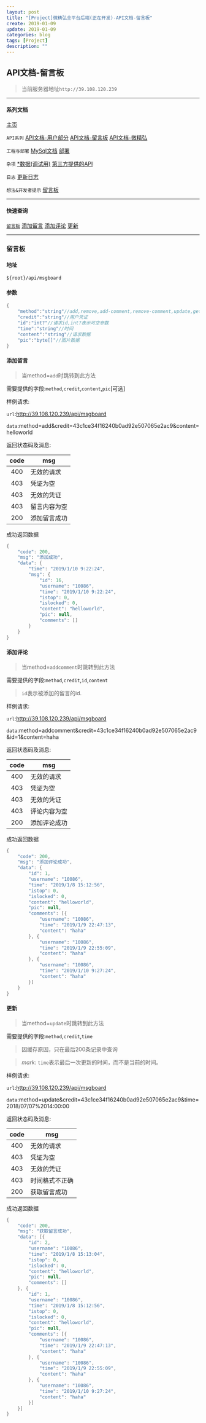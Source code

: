 ```yaml
---
layout: post
title: "[Project]微精弘全平台后端(正在开发)-API文档-留言板"
create: 2019-01-09
update: 2019-01-09
categories: blog
tags: [Project]
description: ""
---
```


## API文档-留言板

> 当前服务器地址`http://39.108.120.239`

-------

#### 系列文档

[主页](https://h1542462994.github.io/blog/2018/12/23/aspserver-index/)

`API系列` [API文档-用户部分](https://h1542462994.github.io/blog/2018/12/23/aspserver-api-user/)  [API文档-留言板](https://h1542462994.github.io/blog/2019/01/09/aspserver-api-msgboard/)   [API文档-微精弘](https://h1542462994.github.io/blog/2019/01/09/aspserver-api-wejh/)

`工程与部署` [MySql文档](https://h1542462994.github.io/blog/2018/12/23/aspserver-mysql/)  [部署](https://h1542462994.github.io/blog/2018/12/23/aspserver-deploy/)

`杂项` [*数据(调试用)](https://h1542462994.github.io/blog/2018/12/23/aspserver-data/)    [第三方提供的API](https://h1542462994.github.io/blog/2018/12/23/aspserver-provideapi/)


`日志` [更新日志](https://h1542462994.github.io/blog/2019/01/09/aspserver-updatelog/)

`想法&开发者提示` [留言板](https://h1542462994.github.io/blog/2019/01/03/aspserver-msgboard/)

-------

#### 快速查询

[`留言板`](https://h1542462994.github.io/blog/2019/01/09/aspserver-api-msgboard/#留言板)  [添加留言](https://h1542462994.github.io/blog/2019/01/09/aspserver-api-msgboard/#添加留言)    [添加评论](#添加评论)  [更新](#更新)

-------

### 留言板

#### 地址

```
${root}/api/msgboard
```

#### 参数
```csharp
{
	"method":"string"//add,remove,add-comment,remove-comment,update,getnew,getupdateid
	"credit":"string"//用户凭证
	"id":"int?"//请求id,int?表示可空参数
	"time":"string"//时间
	"content":"string"//请求数据
	"pic":"byte[]"//图片数据
}
```

#### 添加留言

> 当method=`add`时跳转到此方法

需要提供的字段:`method`,`credit`,`content`,`pic`[可选]

样例请求:

`url`:http://39.108.120.239/api/msgboard

`data`:method=add&credit=43c1ce34f16240b0ad92e507065e2ac9&content=helloworld

返回状态码及消息:

| code | msg |
| :---: | --- |
| 400 | 无效的请求 |
| 403 | 凭证为空 |
| 403 | 无效的凭证 |
| 403 | 留言内容为空 |
| 200 | 添加留言成功 |

成功返回数据

```csharp
{
	"code": 200,
	"msg": "添加成功",
	"data": {
		"time": "2019/1/10 9:22:24",
		"msg": {
			"id": 16,
			"username": "10086",
			"time": "2019/1/10 9:22:24",
			"istop": 0,
			"islocked": 0,
			"content": "helloworld",
			"pic": null,
			"comments": []
		}
	}
}
```

#### 添加评论

> 当method=`addcomment`时跳转到此方法

需要提供的字段:`method`,`credit`,`id`,`content`

> `id`表示被添加的留言的id.

样例请求:

`url`:http://39.108.120.239/api/msgboard

`data`:method=addcomment&credit=43c1ce34f16240b0ad92e507065e2ac9&id=1&content=haha

返回状态码及消息:

| code | msg |
| :---: | --- |
| 400 | 无效的请求 |
| 403 | 凭证为空 |
| 403 | 无效的凭证 |
| 403 | 评论内容为空 |
| 200 | 添加评论成功 |

成功返回数据

```csharp
{
	"code": 200,
	"msg": "添加评论成功",
	"data": {
		"id": 1,
		"username": "10086",
		"time": "2019/1/8 15:12:56",
		"istop": 0,
		"islocked": 0,
		"content": "helloworld",
		"pic": null,
		"comments": [{
			"username": "10086",
			"time": "2019/1/9 22:47:13",
			"content": "haha"
		}, {
			"username": "10086",
			"time": "2019/1/9 22:55:09",
			"content": "haha"
		}, {
			"username": "10086",
			"time": "2019/1/10 9:27:24",
			"content": "haha"
		}]
	}
}
```

#### 更新

> 当method=`update`时跳转到此方法

需要提供的字段:`method`,`credit`,`time`

> 因缓存原因，只在最后200条记录中查询

> *mark:* `time`表示最后一次更新的时间，而不是当前的时间。

样例请求:

`url`:http://39.108.120.239/api/msgboard

`data`:method=update&credit=43c1ce34f16240b0ad92e507065e2ac9&time=2018/07/07%2014:00:00


返回状态码及消息:

| code | msg |
| :---: | --- |
| 400 | 无效的请求 |
| 403 | 凭证为空 |
| 403 | 无效的凭证 |
| 403 | 时间格式不正确 |
| 200 | 获取留言成功 |

成功返回数据

```csharp
{
	"code": 200,
	"msg": "获取留言成功",
	"data": [{
		"id": 2,
		"username": "10086",
		"time": "2019/1/8 15:13:04",
		"istop": 0,
		"islocked": 0,
		"content": "helloworld",
		"pic": null,
		"comments": []
	}, {
		"id": 1,
		"username": "10086",
		"time": "2019/1/8 15:12:56",
		"istop": 0,
		"islocked": 0,
		"content": "helloworld",
		"pic": null,
		"comments": [{
			"username": "10086",
			"time": "2019/1/9 22:47:13",
			"content": "haha"
		}, {
			"username": "10086",
			"time": "2019/1/9 22:55:09",
			"content": "haha"
		}, {
			"username": "10086",
			"time": "2019/1/10 9:27:24",
			"content": "haha"
		}]
	}]
}
```